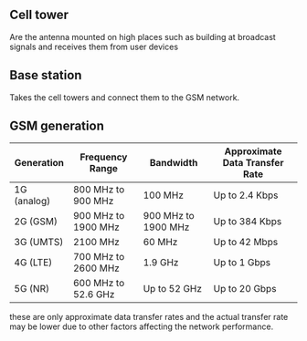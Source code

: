 
## Cell tower

Are the antenna mounted on high places such as building at broadcast signals and receives them from user devices  

## Base station

Takes the cell towers and connect them to the GSM network.


## GSM generation

| Generation | Frequency Range | Bandwidth | Approximate Data Transfer Rate |
| --- | --- | --- | --- |
| 1G (analog) | 800 MHz to 900 MHz | 100 MHz | Up to 2.4 Kbps |
| 2G (GSM) | 900 MHz to 1900 MHz | 900 MHz to 1900 MHz | Up to 384 Kbps |
| 3G (UMTS) | 2100 MHz | 60 MHz | Up to 42 Mbps |
| 4G (LTE) | 700 MHz to 2600 MHz | 1.9 GHz | Up to 1 Gbps |
| 5G (NR) | 600 MHz to 52.6 GHz | Up to 52 GHz | Up to 20 Gbps |

these are only approximate data transfer rates and the actual transfer rate may be lower due to other factors affecting the network performance.